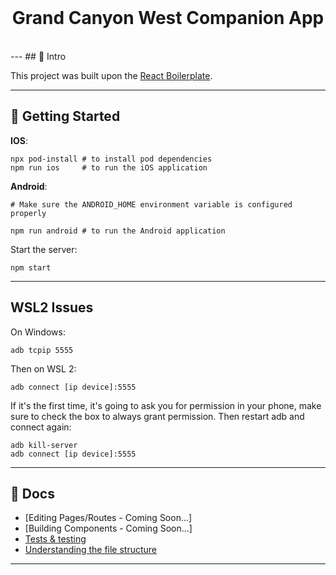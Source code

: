 <div align="center">
  <br />
  <h1>Grand Canyon West Companion App</h1>
  <br />
</div>
---
## 👋 Intro

This project was built upon the [React Boilerplate](https://github.com/react-boilerplate/react-boilerplate).

---

## 🚀 Getting Started

<b>IOS</b>:

```command
npx pod-install # to install pod dependencies
npm run ios     # to run the iOS application
```

<b>Android</b>:

```command
# Make sure the ANDROID_HOME environment variable is configured properly

npm run android # to run the Android application
```

Start the server:
```command
npm start
```

---

## WSL2 Issues
On Windows:
```command
adb tcpip 5555
```

Then on WSL 2:
```command
adb connect [ip device]:5555
```

If it's the first time, it's going to ask you for permission in your phone, make sure to check the box to always grant permission. Then restart adb and connect again:
```command
adb kill-server
adb connect [ip device]:5555
```

---
## 📖 Docs
- [Editing Pages/Routes - Coming Soon...]
- [Building Components - Coming Soon...]
- [Tests & testing](documentation/testing.md)
- [Understanding the file structure](documentation/file-structure.md)

---